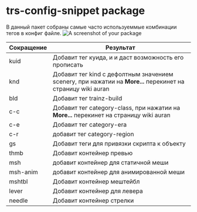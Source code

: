 # trs-config-snippet package

В данный пакет собраны самые часто используеммые комбинации тегов в конфиг файле.
![A screenshot of your package](https://tswteam.ru/img/snippet_trs.gif)


| Сокращение  | Результат |
|-----------|--------|
| kuid | Добавит тег куида, и и даст возможность его прописать	|
| knd	 | Добавит тег kind с дефолтным значением scenery, при нажатии на **More...** перекинет на страницу wiki auran	|
| bld	 | Добавит тег trainz-build	|
| c-c	 | Добавит тег category-class, при нажатии на **More...** перекинет на страницу wiki auran	|
| c-e	 | Добавит тег category-era	|
| c-r	 | добавит тег category-region	|
| gs	 | Добавит теги для привязки скрипта к объекту	|
| thmb	 | Добавит контейнер превью	|
| msh	 | добавит контейнер для статичной меши	|
| msh-anim	 | добавит контейнер для анимированной меши	|
| mshtbl	 | Добавит контейнер мештейбл	|
| lever	 | Добавит контейнер для левера	|
| needle	 | Добавит контейнер стрелки	|
